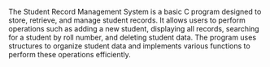 The Student Record Management System is a basic C program designed to store, retrieve, and manage student records. It allows users to perform operations such as adding a new student, displaying all records, searching for a student by roll number, and deleting student data. The program uses structures to organize student data and implements various functions to perform these operations efficiently.

